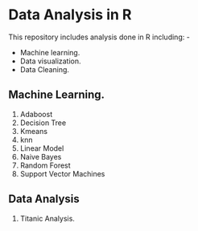 # Data Analysis in R

This repository includes analysis done in R including: -
- Machine learning.
- Data visualization.
- Data Cleaning.

## Machine Learning.
1. Adaboost
2. Decision Tree
3. Kmeans
4. knn
5. Linear Model
6. Naive Bayes
7. Random Forest
8. Support Vector Machines

## Data Analysis
1. Titanic Analysis.

